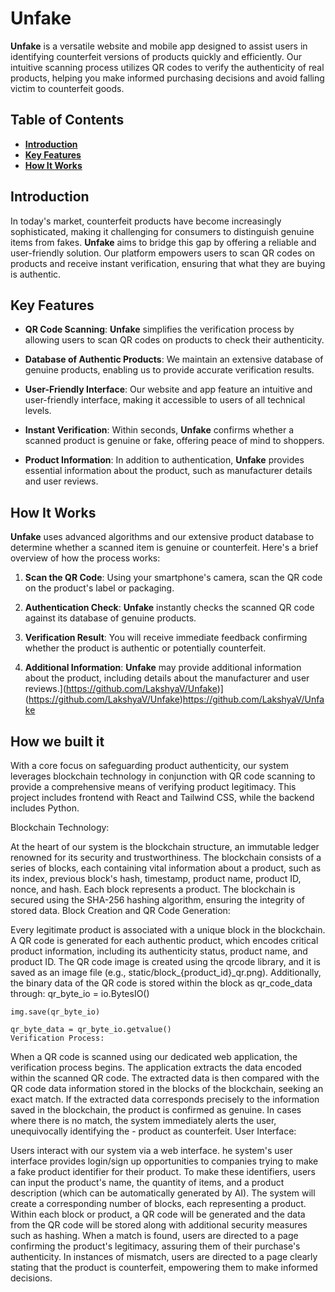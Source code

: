# **Unfake**

**Unfake** is a versatile website and mobile app designed to assist users in identifying counterfeit versions of products quickly and efficiently. Our intuitive scanning process utilizes QR codes to verify the authenticity of real products, helping you make informed purchasing decisions and avoid falling victim to counterfeit goods.

## **Table of Contents**
- [**Introduction**](#introduction)
- [**Key Features**](#key-features)
- [**How It Works**](#how-it-works)

## **Introduction**

In today's market, counterfeit products have become increasingly sophisticated, making it challenging for consumers to distinguish genuine items from fakes. **Unfake** aims to bridge this gap by offering a reliable and user-friendly solution. Our platform empowers users to scan QR codes on products and receive instant verification, ensuring that what they are buying is authentic.

## **Key Features**

- **QR Code Scanning**: **Unfake** simplifies the verification process by allowing users to scan QR codes on products to check their authenticity.

- **Database of Authentic Products**: We maintain an extensive database of genuine products, enabling us to provide accurate verification results.

- **User-Friendly Interface**: Our website and app feature an intuitive and user-friendly interface, making it accessible to users of all technical levels.

- **Instant Verification**: Within seconds, **Unfake** confirms whether a scanned product is genuine or fake, offering peace of mind to shoppers.

- **Product Information**: In addition to authentication, **Unfake** provides essential information about the product, such as manufacturer details and user reviews.

## **How It Works**

**Unfake** uses advanced algorithms and our extensive product database to determine whether a scanned item is genuine or counterfeit. Here's a brief overview of how the process works:

1. **Scan the QR Code**: Using your smartphone's camera, scan the QR code on the product's label or packaging.

2. **Authentication Check**: **Unfake** instantly checks the scanned QR code against its database of genuine products.

3. **Verification Result**: You will receive immediate feedback confirming whether the product is authentic or potentially counterfeit.

4. **Additional Information**: **Unfake** may provide additional information about the product, including details about the manufacturer and user reviews.](https://github.com/LakshyaV/Unfake)](https://github.com/LakshyaV/Unfake)https://github.com/LakshyaV/Unfake

## How we built it

With a core focus on safeguarding product authenticity, our system leverages blockchain technology in conjunction with QR code scanning to provide a comprehensive means of verifying product legitimacy. This project includes frontend with React and Tailwind CSS, while the backend includes Python.

Blockchain Technology:

At the heart of our system is the blockchain structure, an immutable ledger renowned for its security and trustworthiness.
The blockchain consists of a series of blocks, each containing vital information about a product, such as its index, previous block's hash, timestamp, product name, product ID, nonce, and hash. Each block represents a product.
The blockchain is secured using the SHA-256 hashing algorithm, ensuring the integrity of stored data.
Block Creation and QR Code Generation:

Every legitimate product is associated with a unique block in the blockchain.
A QR code is generated for each authentic product, which encodes critical product information, including its authenticity status, product name, and product ID.
The QR code image is created using the qrcode library, and it is saved as an image file (e.g., static/block_{product_id}_qr.png).
Additionally, the binary data of the QR code is stored within the block as qr_code_data through: qr_byte_io = io.BytesIO()

```
img.save(qr_byte_io)

qr_byte_data = qr_byte_io.getvalue()
Verification Process:
```

When a QR code is scanned using our dedicated web application, the verification process begins.
The application extracts the data encoded within the scanned QR code.
The extracted data is then compared with the QR code data information stored in the blocks of the blockchain, seeking an exact match.
If the extracted data corresponds precisely to the information saved in the blockchain, the product is confirmed as genuine.
In cases where there is no match, the system immediately alerts the user, unequivocally identifying the - product as counterfeit.
User Interface:

Users interact with our system via a web interface.
he system's user interface provides login/sign up opportunities to companies trying to make a fake product identifier for their product. To make these identifiers, users can input the product's name, the quantity of items, and a product description (which can be automatically generated by AI). The system will create a corresponding number of blocks, each representing a product. Within each block or product, a QR code will be generated and the data from the QR code will be stored along with additional security measures such as hashing.
When a match is found, users are directed to a page confirming the product's legitimacy, assuring them of their purchase's authenticity.
In instances of mismatch, users are directed to a page clearly stating that the product is counterfeit, empowering them to make informed decisions.
